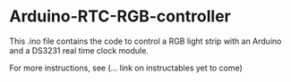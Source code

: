 # Arduino-RTC-RGB-controller
This .ino file contains the code to control a RGB light strip with an Arduino and a DS3231 real time clock module. 

For more instructions, see (... link on instructables yet to come)
